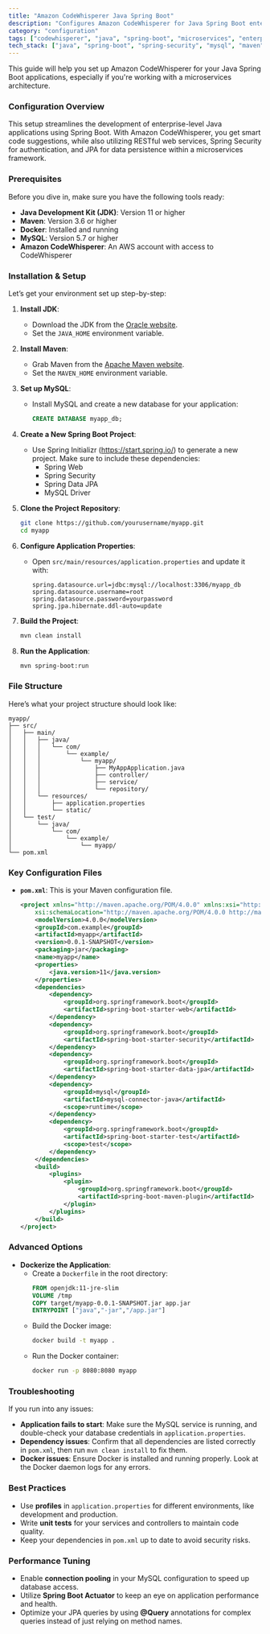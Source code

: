 ```yaml
---
title: "Amazon CodeWhisperer Java Spring Boot"
description: "Configures Amazon CodeWhisperer for Java Spring Boot enterprise applications with microservices architecture."
category: "configuration"
tags: ["codewhisperer", "java", "spring-boot", "microservices", "enterprise", "rest"]
tech_stack: ["java", "spring-boot", "spring-security", "mysql", "maven", "docker"]
---
```


This guide will help you set up Amazon CodeWhisperer for your Java Spring Boot applications, especially if you're working with a microservices architecture.

### Configuration Overview
This setup streamlines the development of enterprise-level Java applications using Spring Boot. With Amazon CodeWhisperer, you get smart code suggestions, while also utilizing RESTful web services, Spring Security for authentication, and JPA for data persistence within a microservices framework.

### Prerequisites
Before you dive in, make sure you have the following tools ready:
- **Java Development Kit (JDK)**: Version 11 or higher
- **Maven**: Version 3.6 or higher
- **Docker**: Installed and running
- **MySQL**: Version 5.7 or higher
- **Amazon CodeWhisperer**: An AWS account with access to CodeWhisperer

### Installation & Setup
Let’s get your environment set up step-by-step:

1. **Install JDK**:
   - Download the JDK from the [Oracle website](https://www.oracle.com/java/technologies/javase-jdk11-downloads.html).
   - Set the `JAVA_HOME` environment variable.

2. **Install Maven**:
   - Grab Maven from the [Apache Maven website](https://maven.apache.org/download.cgi).
   - Set the `MAVEN_HOME` environment variable.

3. **Set up MySQL**:
   - Install MySQL and create a new database for your application:
     ```sql
     CREATE DATABASE myapp_db;
     ```

4. **Create a New Spring Boot Project**:
   - Use Spring Initializr (https://start.spring.io/) to generate a new project. Make sure to include these dependencies:
     - Spring Web
     - Spring Security
     - Spring Data JPA
     - MySQL Driver

5. **Clone the Project Repository**:
   ```bash
   git clone https://github.com/yourusername/myapp.git
   cd myapp
   ```

6. **Configure Application Properties**:
   - Open `src/main/resources/application.properties` and update it with:
     ```properties
     spring.datasource.url=jdbc:mysql://localhost:3306/myapp_db
     spring.datasource.username=root
     spring.datasource.password=yourpassword
     spring.jpa.hibernate.ddl-auto=update
     ```

7. **Build the Project**:
   ```bash
   mvn clean install
   ```

8. **Run the Application**:
   ```bash
   mvn spring-boot:run
   ```

### File Structure
Here’s what your project structure should look like:
```
myapp/
├── src/
│   ├── main/
│   │   ├── java/
│   │   │   └── com/
│   │   │       └── example/
│   │   │           └── myapp/
│   │   │               ├── MyAppApplication.java
│   │   │               ├── controller/
│   │   │               ├── service/
│   │   │               └── repository/
│   │   └── resources/
│   │       ├── application.properties
│   │       └── static/
│   └── test/
│       └── java/
│           └── com/
│               └── example/
│                   └── myapp/
└── pom.xml
```

### Key Configuration Files
- **`pom.xml`**: This is your Maven configuration file.
  ```xml
  <project xmlns="http://maven.apache.org/POM/4.0.0" xmlns:xsi="http://www.w3.org/2001/XMLSchema-instance"
      xsi:schemaLocation="http://maven.apache.org/POM/4.0.0 http://maven.apache.org/xsd/maven-4.0.0.xsd">
      <modelVersion>4.0.0</modelVersion>
      <groupId>com.example</groupId>
      <artifactId>myapp</artifactId>
      <version>0.0.1-SNAPSHOT</version>
      <packaging>jar</packaging>
      <name>myapp</name>
      <properties>
          <java.version>11</java.version>
      </properties>
      <dependencies>
          <dependency>
              <groupId>org.springframework.boot</groupId>
              <artifactId>spring-boot-starter-web</artifactId>
          </dependency>
          <dependency>
              <groupId>org.springframework.boot</groupId>
              <artifactId>spring-boot-starter-security</artifactId>
          </dependency>
          <dependency>
              <groupId>org.springframework.boot</groupId>
              <artifactId>spring-boot-starter-data-jpa</artifactId>
          </dependency>
          <dependency>
              <groupId>mysql</groupId>
              <artifactId>mysql-connector-java</artifactId>
              <scope>runtime</scope>
          </dependency>
          <dependency>
              <groupId>org.springframework.boot</groupId>
              <artifactId>spring-boot-starter-test</artifactId>
              <scope>test</scope>
          </dependency>
      </dependencies>
      <build>
          <plugins>
              <plugin>
                  <groupId>org.springframework.boot</groupId>
                  <artifactId>spring-boot-maven-plugin</artifactId>
              </plugin>
          </plugins>
      </build>
  </project>
  ```

### Advanced Options
- **Dockerize the Application**:
  - Create a `Dockerfile` in the root directory:
    ```dockerfile
    FROM openjdk:11-jre-slim
    VOLUME /tmp
    COPY target/myapp-0.0.1-SNAPSHOT.jar app.jar
    ENTRYPOINT ["java","-jar","/app.jar"]
    ```
  - Build the Docker image:
    ```bash
    docker build -t myapp .
    ```
  - Run the Docker container:
    ```bash
    docker run -p 8080:8080 myapp
    ```

### Troubleshooting
If you run into any issues:
- **Application fails to start**: Make sure the MySQL service is running, and double-check your database credentials in `application.properties`.
- **Dependency issues**: Confirm that all dependencies are listed correctly in `pom.xml`, then run `mvn clean install` to fix them.
- **Docker issues**: Ensure Docker is installed and running properly. Look at the Docker daemon logs for any errors.

### Best Practices
- Use **profiles** in `application.properties` for different environments, like development and production.
- Write **unit tests** for your services and controllers to maintain code quality.
- Keep your dependencies in `pom.xml` up to date to avoid security risks.

### Performance Tuning
- Enable **connection pooling** in your MySQL configuration to speed up database access.
- Utilize **Spring Boot Actuator** to keep an eye on application performance and health.
- Optimize your JPA queries by using **@Query** annotations for complex queries instead of just relying on method names.
